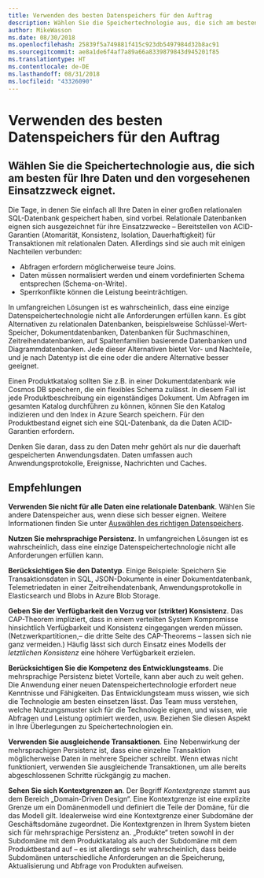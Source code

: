 ```yaml
---
title: Verwenden des besten Datenspeichers für den Auftrag
description: Wählen Sie die Speichertechnologie aus, die sich am besten für Ihre Daten und den vorgesehenen Einsatzzweck eignet.
author: MikeWasson
ms.date: 08/30/2018
ms.openlocfilehash: 25839f5a749881f415c923db5497984d32b8ac91
ms.sourcegitcommit: ae8a1de6f4af7a89a66a8339879843d945201f85
ms.translationtype: HT
ms.contentlocale: de-DE
ms.lasthandoff: 08/31/2018
ms.locfileid: "43326090"
---
```

# <a name="use-the-best-data-store-for-the-job"></a>Verwenden des besten Datenspeichers für den Auftrag

## <a name="pick-the-storage-technology-that-is-the-best-fit-for-your-data-and-how-it-will-be-used"></a>Wählen Sie die Speichertechnologie aus, die sich am besten für Ihre Daten und den vorgesehenen Einsatzzweck eignet.

Die Tage, in denen Sie einfach all Ihre Daten in einer großen relationalen SQL-Datenbank gespeichert haben, sind vorbei. Relationale Datenbanken eignen sich ausgezeichnet für ihre Einsatzzwecke – Bereitstellen von ACID-Garantien (Atomarität, Konsistenz, Isolation, Dauerhaftigkeit) für Transaktionen mit relationalen Daten. Allerdings sind sie auch mit einigen Nachteilen verbunden:

- Abfragen erfordern möglicherweise teure Joins.
- Daten müssen normalisiert werden und einem vordefinierten Schema entsprechen (Schema-on-Write).
- Sperrkonflikte können die Leistung beeinträchtigen.

In umfangreichen Lösungen ist es wahrscheinlich, dass eine einzige Datenspeichertechnologie nicht alle Anforderungen erfüllen kann. Es gibt Alternativen zu relationalen Datenbanken, beispielsweise Schlüssel-Wert-Speicher, Dokumentdatenbanken, Datenbanken für Suchmaschinen, Zeitreihendatenbanken, auf Spaltenfamilien basierende Datenbanken und Diagrammdatenbanken. Jede dieser Alternativen bietet Vor- und Nachteile, und je nach Datentyp ist die eine oder die andere Alternative besser geeignet. 

Einen Produktkatalog sollten Sie z.B. in einer Dokumentdatenbank wie Cosmos DB speichern, die ein flexibles Schema zulässt. In diesem Fall ist jede Produktbeschreibung ein eigenständiges Dokument. Um Abfragen im gesamten Katalog durchführen zu können, können Sie den Katalog indizieren und den Index in Azure Search speichern. Für den Produktbestand eignet sich eine SQL-Datenbank, da die Daten ACID-Garantien erfordern.

Denken Sie daran, dass zu den Daten mehr gehört als nur die dauerhaft gespeicherten Anwendungsdaten. Daten umfassen auch Anwendungsprotokolle, Ereignisse, Nachrichten und Caches.

## <a name="recommendations"></a>Empfehlungen

**Verwenden Sie nicht für alle Daten eine relationale Datenbank**. Wählen Sie andere Datenspeicher aus, wenn diese sich besser eignen. Weitere Informationen finden Sie unter [Auswählen des richtigen Datenspeichers][data-store-overview].

**Nutzen Sie mehrsprachige Persistenz**. In umfangreichen Lösungen ist es wahrscheinlich, dass eine einzige Datenspeichertechnologie nicht alle Anforderungen erfüllen kann. 

**Berücksichtigen Sie den Datentyp**. Einige Beispiele: Speichern Sie Transaktionsdaten in SQL, JSON-Dokumente in einer Dokumentdatenbank, Telemetriedaten in einer Zeitreihendatenbank, Anwendungsprotokolle in Elasticsearch und Blobs in Azure Blob Storage.

**Geben Sie der Verfügbarkeit den Vorzug vor (strikter) Konsistenz**. Das CAP-Theorem impliziert, dass in einem verteilten System Kompromisse hinsichtlich Verfügbarkeit und Konsistenz eingegangen werden müssen. (Netzwerkpartitionen,– die dritte Seite des CAP-Theorems – lassen sich nie ganz vermeiden.) Häufig lässt sich durch Einsatz eines Modells der *letztlichen Konsistenz* eine höhere Verfügbarkeit erzielen. 

**Berücksichtigen Sie die Kompetenz des Entwicklungsteams**. Die mehrsprachige Persistenz bietet Vorteile, kann aber auch zu weit gehen. Die Anwendung einer neuen Datenspeichertechnologie erfordert neue Kenntnisse und Fähigkeiten. Das Entwicklungsteam muss wissen, wie sich die Technologie am besten einsetzen lässt. Das Team muss verstehen, welche Nutzungsmuster sich für die Technologie eignen, und wissen, wie Abfragen und Leistung optimiert werden, usw. Beziehen Sie diesen Aspekt in Ihre Überlegungen zu Speichertechnologien ein. 

**Verwenden Sie ausgleichende Transaktionen**. Eine Nebenwirkung der mehrsprachigen Persistenz ist, dass eine einzelne Transaktion möglicherweise Daten in mehrere Speicher schreibt. Wenn etwas nicht funktioniert, verwenden Sie ausgleichende Transaktionen, um alle bereits abgeschlossenen Schritte rückgängig zu machen.

**Sehen Sie sich Kontextgrenzen an**. Der Begriff *Kontextgrenze* stammt aus dem Bereich „Domain-Driven Design“. Eine Kontextgrenze ist eine explizite Grenze um ein Domänenmodell und definiert die Teile der Domäne, für die das Modell gilt. Idealerweise wird eine Kontextgrenze einer Subdomäne der Geschäftsdomäne zugeordnet. Die Kontextgrenzen in Ihrem System bieten sich für mehrsprachige Persistenz an. „Produkte“ treten sowohl in der Subdomäne mit dem Produktkatalog als auch der Subdomäne mit dem Produktbestand auf – es ist allerdings sehr wahrscheinlich, dass beide Subdomänen unterschiedliche Anforderungen an die Speicherung, Aktualisierung und Abfrage von Produkten aufweisen.

[data-store-overview]: ../technology-choices/data-store-overview.md